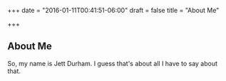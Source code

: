 +++
date = "2016-01-11T00:41:51-06:00"
draft = false
title = "About Me"

+++

## About Me

So, my name is Jett Durham.  I guess that's about all I have to say about that.
